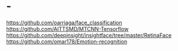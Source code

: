 # -
https://github.com/oarriaga/face_classification
https://github.com/AITTSMD/MTCNN-Tensorflow
https://github.com/deepinsight/insightface/tree/master/RetinaFace
https://github.com/omar178/Emotion-recognition

